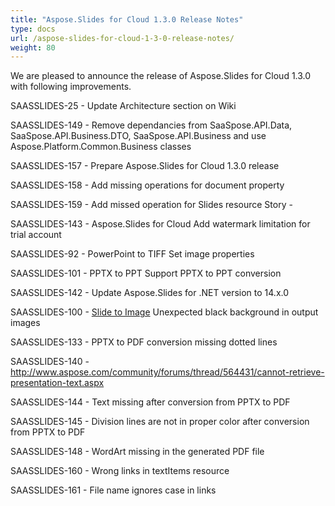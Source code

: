 ```yaml
---
title: "Aspose.Slides for Cloud 1.3.0 Release Notes"
type: docs
url: /aspose-slides-for-cloud-1-3-0-release-notes/
weight: 80
---
```


We are pleased to announce the release of Aspose.Slides for Cloud 1.3.0 with following improvements.

SAASSLIDES-25 - Update Architecture section on Wiki

SAASSLIDES-149 - Remove dependancies from SaaSpose.API.Data, SaaSpose.API.Business.DTO, SaaSpose.API.Business and use Aspose.Platform.Common.Business classes

SAASSLIDES-157 - Prepare Aspose.Slides for Cloud 1.3.0 release

SAASSLIDES-158 - Add missing operations for document property

SAASSLIDES-159 - Add missed operation for Slides resource Story -

SAASSLIDES-143 - Aspose.Slides for Cloud Add watermark limitation for trial account

SAASSLIDES-92 - PowerPoint to TIFF Set image properties

SAASSLIDES-101 - PPTX to PPT Support PPTX to PPT conversion

SAASSLIDES-142 - Update Aspose.Slides for .NET version to 14.x.0

SAASSLIDES-100 - [Slide to Image](/pages/createpage.action?spaceKey=slidescloud&title=Slide+to+Image&linkCreation=true&fromPageId=5046341) Unexpected black background in output images

SAASSLIDES-133 - PPTX to PDF conversion missing dotted lines

SAASSLIDES-140 - <http://www.aspose.com/community/forums/thread/564431/cannot-retrieve-presentation-text.aspx>

SAASSLIDES-144 - Text missing after conversion from PPTX to PDF

SAASSLIDES-145 - Division lines are not in proper color after conversion from PPTX to PDF

SAASSLIDES-148 - WordArt missing in the generated PDF file

SAASSLIDES-160 - Wrong links in textItems resource

SAASSLIDES-161 - File name ignores case in links
